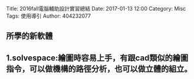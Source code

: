 Title: 2016fall電腦輔助設計實習總結
Date: 2017-01-13 12:00
Category: Misc
Tags: 使用導引
Author: 404232077

<h2>所學的新軟體</h2>
<h2>1.solvespace:繪圖時容易上手，有跟cad類似的繪圖指令，可以做機構的路徑分析，也可以做立體的組立。</h2>
<h2>